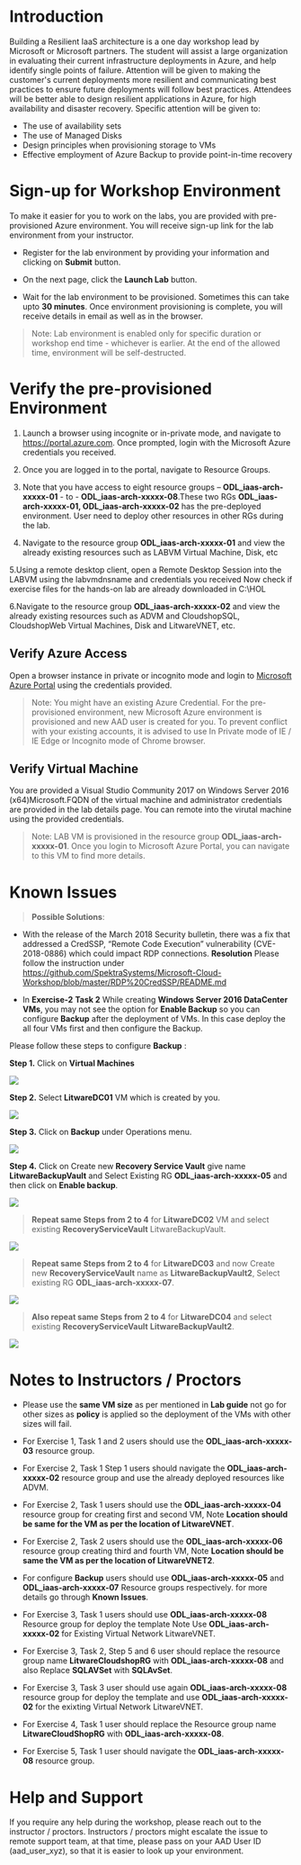 
# Introduction

Building a Resilient IaaS architecture is a one day workshop lead by Microsoft or Microsoft partners. The student will assist a large organization in evaluating their current infrastructure deployments in Azure, and help identify single points of failure. Attention will be given to making the customer's current deployments more resilient and communicating best practices to ensure future deployments will follow best practices.
Attendees will be better able to design resilient applications in Azure, for high availability and disaster recovery. Specific attention will be given to:
 

*	The use of availability sets
*	The use of Managed Disks
*	Design principles when provisioning storage to VMs
*	Effective employment of Azure Backup to provide point-in-time recovery

 
# Sign-up for Workshop Environment

To make it easier for you to work on the labs, you are provided with pre-provisioned Azure environment. You will receive sign-up link for the lab environment from your instructor. 

* Register for the lab environment by providing your information and clicking on **Submit** button.

* On the next page, click the **Launch Lab** button.
  
* Wait for the lab environment to be provisioned. Sometimes this can take upto **30 minutes**. Once environment provisioning is complete, you will receive details in email as well as in the browser.
 
 > Note: Lab environment is enabled only for specific duration or workshop end time - whichever is earlier. At the end of the allowed time, environment will be self-destructed.
 
# Verify the pre-provisioned Environment

1. Launch a browser using incognite or in-private mode, and navigate to https://portal.azure.com. Once prompted, login with the Microsoft Azure credentials you received.   

 2. Once you are logged in to the portal, navigate to Resource Groups. 
 
 3. Note that you have access to eight resource groups – **ODL_iaas-arch-xxxxx-01** - to - **ODL_iaas-arch-xxxxx-08**.These two RGs **ODL_iaas-arch-xxxxx-01, ODL_iaas-arch-xxxxx-02** has the pre-deployed environment. User need to deploy other resources in other RGs during the lab.

 4. Navigate to the resource group **ODL_iaas-arch-xxxxx-01** and view the already existing resources such as LABVM Virtual Machine,         Disk, etc

 5.Using a remote desktop client, open a Remote Desktop Session into the LABVM using the labvmdnsname and credentials you received
   Now check if exercise files for the hands-on lab are already downloaded in C:\HOL

 6.Navigate to the resource group **ODL_iaas-arch-xxxxx-02** and view the already existing resources such as ADVM and CloudshopSQL,        CloudshopWeb Virtual Machines, Disk and LitwareVNET, etc.




## Verify Azure Access

Open a browser instance in private or incognito mode and login to [Microsoft Azure Portal](https://portal.azure.com) using the credentials provided.

> Note: You might have an existing Azure Credential. For the pre-provisioned environment, new Microsoft Azure environment is provisioned and new AAD user is created for you. To prevent conflict with your existing accounts, it is advised to use In Private mode of IE / IE Edge or Incognito mode of Chrome browser.

## Verify Virtual Machine

You are provided a Visual Studio Community 2017 on Windows Server 2016 (x64)Microsoft.FQDN of the virtual machine and administrator credentials are provided in the lab details page. You can remote into the virutal machine using the provided credentials.

> Note: LAB VM is provisioned in the resource group **ODL_iaas-arch-xxxxx-01**. Once you login to Microsoft Azure Portal, you can navigate to this VM to find more details.


# Known Issues

> **Possible Solutions**:

* With the release of the March 2018 Security bulletin, there was a fix that addressed a CredSSP, “Remote Code Execution” vulnerability (CVE-2018-0886) which could impact RDP connections. 
**Resolution**
Please follow the instruction under https://github.com/SpektraSystems/Microsoft-Cloud-Workshop/blob/master/RDP%20CredSSP/README.md  

* In **Exercise-2** **Task 2** While creating **Windows Server 2016 DataCenter VMs**, you may not see the option for **Enable Backup** so you can configure **Backup** after the deployment of VMs. In this case deploy the all four VMs first and then configure the Backup.

 Please follow these steps to configure **Backup** :

**Step 1.** Click on **Virtual Machines** 

  ![](images/virtualMachines.png)

**Step 2.**  Select **LitwareDC01** VM which is created by you.

  ![](images/LitwareDC01.png)

**Step 3.** Click on **Backup** under Operations menu.

  ![](images/backupDC01.png)

**Step 4.** Click on Create new **Recovery Service Vault** give name **LitwareBackupVault** and Select Existing RG **ODL_iaas-arch-xxxxx-05** and then click on **Enable backup**.

 ![](images/finalbackup01.png)

> **Repeat same Steps from  2 to 4** for **LitwareDC02** VM and select existing **RecoveryServiceVault** LitwareBackupVault.

 ![](images/finalbackupDC02.png)

> **Repeat same Steps from  2 to 4** for **LitwareDC03** and now Create new **RecoveryServiceVault** name as **LitwareBackupVault2**, Select existing RG **ODL_iaas-arch-xxxxx-07**.
 
 ![](images/finalbackupDC03.png)
 
 > **Also repeat same Steps from  2 to 4** for **LitwareDC04** and select existing **RecoveryServiceVault**  **LitwareBackupVault2**.

 ![](images/FinalbackupDC04.png)




# Notes to Instructors / Proctors

* Please use the **same VM size** as per mentioned in **Lab guide** not go for other sizes as **policy** is applied so the deployment of   the VMs with other sizes will fail. 

* For Exercise 1, Task 1 and 2 users should use the **ODL_iaas-arch-xxxxx-03** resource group.

* For Exercise 2, Task 1 Step 1 users should navigate the **ODL_iaas-arch-xxxxx-02** resource group and use the already deployed         resources like ADVM. 

* For Exercise 2, Task 1 users should use the **ODL_iaas-arch-xxxxx-04** resource group for creating first and second VM, Note   **Location should be same for the VM as per the location of LitwareVNET**.

* For Exercise 2, Task 2 users should use the **ODL_iaas-arch-xxxxx-06** resource group creating third and fourth VM, Note **Location   should be same the VM as per the location of LitwareVNET2**.

* For configure **Backup** users should use **ODL_iaas-arch-xxxxx-05** and **ODL_iaas-arch-xxxxx-07** Resource groups respectively.
  for more details go through **Known Issues**.

* For Exercise 3, Task 1 users should use **ODL_iaas-arch-xxxxx-08** Resource group for deploy the template Note Use **ODL_iaas-arch-xxxxx-02** for Existing Virtual Network LitwareVNET.

* For Exercise 3, Task 2, Step 5 and 6 user should replace the resource group name **LitwareCloudshopRG** with **ODL_iaas-arch-xxxxx-08** and also Replace **SQLAVSet** with **SQLAvSet**.

* For Exercise 3, Task 3 user should use again **ODL_iaas-arch-xxxxx-08** resource group for deploy the template and use **ODL_iaas-arch-xxxxx-02** for the exixting Virtual Network LitwareVNET.

* For Exercise 4, Task 1 user should replace the Resource group name **LitwareCloudShopRG** with **ODL_iaas-arch-xxxxx-08**.

* For Exercise 5, Task 1 user should navigate the **ODL_iaas-arch-xxxxx-08** resource group.

# Help and Support

If you require any help during the workshop, please reach out to the instructor / proctors. Instructors / proctors might escalate the issue to remote support team, at that time, please pass on your AAD User ID (aad_user_xyz), so that it is easier to look up your environment.

  
